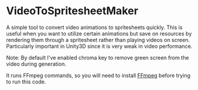 # VideoToSpritesheetMaker

A simple tool to convert video animations to spritesheets quickly. This is useful when you want to utilize certain animations but save on resources by rendering them through a spritesheet rather than playing videos on screen. Particularly important in Unity3D since it is very weak in video performance.

Note: By default I've enabled chroma key to remove green screen from the video during generation.

It runs FFmpeg commands, so you will need to install [FFmpeg](https://www.gyan.dev/ffmpeg/builds/) before trying to run this code.
